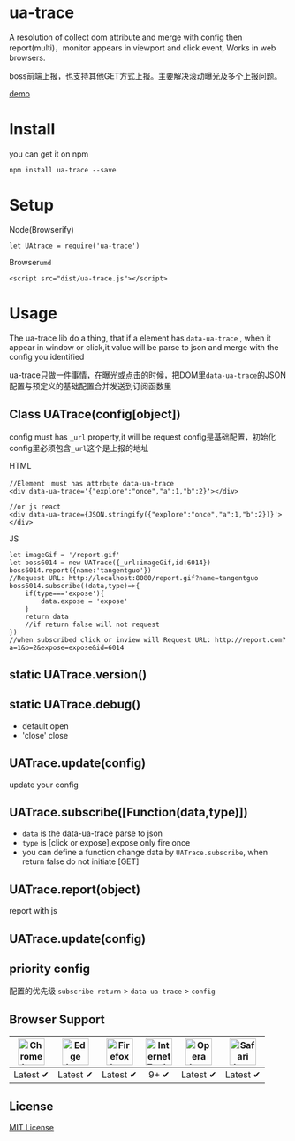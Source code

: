 # ua-trace
A resolution of collect dom attribute and merge with config then report(multi)，monitor appears in viewport  and click event, Works in web browsers.

boss前端上报，也支持其他GET方式上报。主要解决滚动曝光及多个上报问题。


[demo](http://lichspace.github.io/ua-trace-demo/)

# Install
 you can get it on npm
 ```
 npm install ua-trace --save
 ```

# Setup
Node(Browserify)
```
let UAtrace = require('ua-trace')
```

Browser`umd`

```
<script src="dist/ua-trace.js"></script>
```

# Usage

The ua-trace lib do a thing, that if a element has `data-ua-trace` ,  when it appear in window or click,it value will be parse to json and merge with the config you identified

ua-trace只做一件事情，在曝光或点击的时候，把DOM里`data-ua-trace`的JSON配置与预定义的基础配置合并发送到订阅函数里

## Class UATrace(config[object])

config must has `_url` property,it will be request
config是基础配置，初始化config里必须包含`_url`这个是上报的地址

HTML
```
//Element　must has attrbute data-ua-trace
<div data-ua-trace='{"explore":"once","a":1,"b":2}'></div>

//or js react
<div data-ua-trace={JSON.stringify({"explore":"once","a":1,"b":2})}'></div>

```

JS
```
let imageGif = '/report.gif'
let boss6014 = new UATrace({_url:imageGif,id:6014})
boss6014.report({name:'tangentguo'})
//Request URL: http://localhost:8080/report.gif?name=tangentguo
boss6014.subscribe((data,type)=>{
    if(type==='expose'){
        data.expose = 'expose'
    }
    return data
    //if return false will not request
})
//when subscribed click or inview will Request URL: http://report.com?a=1&b=2&expose=expose&id=6014

```

## static UATrace.version()

## static UATrace.debug()
-  default open
- 'close' close

## UATrace.update(config)
update your config

## UATrace.subscribe([Function(data,type)])
- `data` is the data-ua-trace parse to json
- `type` is [click or expose],expose only fire once
- you can define a function change data by `UATrace.subscribe`, when return false do not initiate [GET]

## UATrace.report(object)
report with js

## UATrace.update(config)

## priority config
配置的优先级
`subscribe return` > `data-ua-trace` > `config`

## Browser Support

| <img src="http://lichspace.github.io/ua-trace-demo/chrome.png" width="48px" height="48px" alt="Chrome logo"> | <img src="http://lichspace.github.io/ua-trace-demo/ieage.png" width="48px" height="48px" alt="Edge logo"> | <img src="http://lichspace.github.io/ua-trace-demo/firefox.png" width="48px" height="48px" alt="Firefox logo"> | <img src="http://lichspace.github.io/ua-trace-demo/IE.png" width="48px" height="48px" alt="Internet Explorer logo"> | <img src="http://lichspace.github.io/ua-trace-demo/opera.png" width="48px" height="48px" alt="Opera logo"> | <img src="http://lichspace.github.io/ua-trace-demo/saferi.png" width="48px" height="48px" alt="Safari logo"> |
|:---:|:---:|:---:|:---:|:---:|:---:|
| Latest ✔ | Latest ✔ | Latest ✔ | 9+ ✔ | Latest ✔ | Latest ✔ |


## License

[MIT License](http://zenorocha.mit-license.org/)
